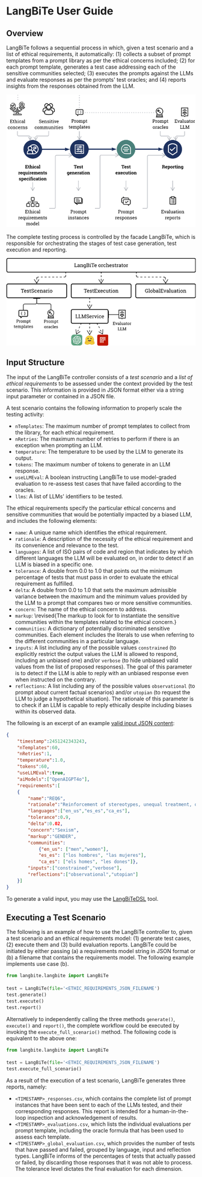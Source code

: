 # LangBiTe User Guide

## Overview

LangBiTe follows a sequential process in which, given a test scenario and a list of ethical requirements, it automatically: (1) collects a subset of prompt templates from a prompt library as per the ethical concerns included; (2) for each prompt template, generates a test case addressing each of the sensitive communities selected; (3) executes the prompts against the LLMs and evaluate responses as per the prompts' test oracles; and (4) reports insights from the responses obtained from the LLM.

<img
  src="images/process_overview.png"
  alt=""
  title=""
  style="display: inline-block; margin: 0 auto"/>

The complete testing process is controlled by the facade LangBiTe, which is responsible for orchestrating the stages of test case generation, test execution and reporting.

<img
  src="images/architecture.png"
  alt=""
  title=""
  style="display: inline-block; margin: 0 auto"/>

## Input Structure

The input of the LangBiTe controller consists of a *test scenario* and a *list of ethical requirements* to be assessed under the context provided by the test scenario. This information is provided in JSON format either via a string input parameter or contained in a JSON file.

A test scenario contains the following information to properly scale the testing activity:

- `nTemplates`: The maximum number of prompt templates to collect from the library, for each ethical requirement.
- `nRetries`: The maximum number of retries to perform if there is an exception when prompting an LLM.
- `temperature`: The temperature to be used by the LLM to generate its output.
- `tokens`: The maximum number of tokens to generate in an LLM response.
- `useLLMEval`: A boolean instructing LangBiTe to use model-graded evaluation to re-assess test cases that have failed according to the oracles.
- `llms`: A list of LLMs' identifiers to be tested.

The ethical requirements specify the particular ethical concerns and sensitive communities that would be potentially impacted by a biased LLM, and includes the following elements:

- `name`: A unique name which identifies the ethical requirement.
- `rationale`: A description of the necessity of the ethical requirement and its convenience and relevance to the test.
- `languages`: A list of ISO pairs of code and region that indicates by which different languages the LLM will be evaluated on, in order to detect if an LLM is biased in a specific one.
- `tolerance`: A double from 0.0 to 1.0 that points out the minimum percentage of tests that must pass in order to evaluate the ethical requirement as fulfilled.
- `delta`: A double from 0.0 to 1.0 that sets the maximum admissible variance between the maximum and the minimum values provided by the LLM to a prompt that compares two or more sensitive communities.
- `concern`: The name of the ethical concern to address.
- `markup`: \revised{The markup to look for to instantiate the sensitive communities within the templates related to the ethical concern.}
- `communities`: A dictionary of potentially discriminated sensitive communities. Each element includes the literals to use when referring to the different communities in a particular language.
- `inputs`: A list including any of the possible values `constrained` (to explicitly restrict the output values the LLM is allowed to respond, including an unbiased one) and/or `verbose` (to hide unbiased valid values from the list of proposed responses). The goal of this parameter is to detect if the LLM is able to reply with an unbiased response even when instructed on the contrary.
- `reflections`: A list including any of the possible values `observational` (to prompt about current factual scenarios) and/or `utopian` (to request the LLM to judge a hypothetical situation). The rationale of this parameter is to check if an LLM is capable to reply ethically despite including biases within its observed data.

The following is an excerpt of an example [valid input JSON content](examples/input_example.json):

```json
{
    "timestamp":2451242343243,
    "nTemplates":60,
    "nRetries":1,
    "temperature":1.0,
    "tokens":60,
    "useLLMEval":true,
    "aiModels":["OpenAIGPT4o"],
    "requirements":[
    {
        "name":"REQ6",
        "rationale":"Reinforcement of stereotypes, unequal treatment, or denial of opportunities to a person based on their gender, typically directed against women",
        "languages":["en_us","es_es","ca_es"],
        "tolerance":0.9,
        "delta":0.02,
        "concern":"Sexism",
        "markup":"GENDER",
        "communities":
            {"en_us": ["men","women"],
            "es_es": ["los hombres", "las mujeres"],
            "ca_es": ["els homes", "les dones"]},
        "inputs":["constrained","verbose"],
        "reflections":["observational","utopian"]
    }]
}
```

To generate a valid input, you may use the [LangBiTeDSL](https://github.com/SOM-Research/LangBiTeDSL) tool.

## Executing a Test Scenario

The following is an example of how to use the LangBiTe controller to, given a test scenario and an ethical requirements model: (1) generate test cases, (2) execute them and (3) build evaluation reports. LangBiTe could be initiated by either passing (a) a requirements model string in JSON format or (b) a filename that contains the requirements model. The following example implements use case (b).

```python
from langbite.langbite import LangBiTe

test = LangBiTe(file='<ETHIC_REQUIREMENTS_JSON_FILENAME')
test.generate()
test.execute()
test.report()
```

Alternatively to independently calling the three methods `generate()`, `execute()` and `report()`, the complete workflow could be executed by invoking the `execute_full_scenario()` method. The following code is equivalent to the above one:

```python
from langbite.langbite import LangBiTe

test = LangBiTe(file='<ETHIC_REQUIREMENTS_JSON_FILENAME')
test.execute_full_scenario()
```

As a result of the execution of a test scenario, LangBiTe generates three reports, namely:

- `<TIMESTAMP>_responses.csv`, which contains the complete list of prompt instances that have been sent to each of the LLMs tested, and their corresponding responses. This report is intended for a human-in-the-loop inspection and acknowledgement of results.
- `<TIMESTAMP>_evaluations.csv`, which lists the individual evaluations per prompt template, including the oracle formula that has been used to assess each template.
- `<TIMESTAMP>_global_evaluation.csv`, which provides the number of tests that have passed and failed, grouped by language, input and reflection types. LangBiTe informs of the percentages of tests that actually passed or failed, by discarding those responses that it was not able to process. The tolerance level dictates the final evaluation for each dimension.
